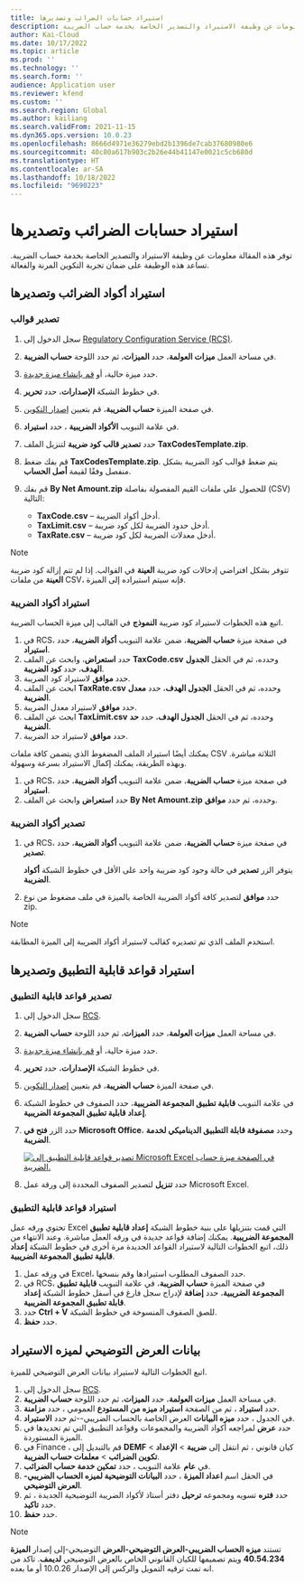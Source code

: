 ```yaml
---
title: استيراد حسابات الضرائب وتصديرها
description: توفر هذه المقالة معلومات عن وظيفة الاستيراد والتصدير الخاصة بخدمة حساب الضريبة.
author: Kai-Cloud
ms.date: 10/17/2022
ms.topic: article
ms.prod: ''
ms.technology: ''
ms.search.form: ''
audience: Application user
ms.reviewer: kfend
ms.custom: ''
ms.search.region: Global
ms.author: kailiang
ms.search.validFrom: 2021-11-15
ms.dyn365.ops.version: 10.0.23
ms.openlocfilehash: 8666d4971e36279ebd2b1396de7cab37680980e6
ms.sourcegitcommit: 40c80a617b903c2b26e44b41147e0021c5cb680d
ms.translationtype: HT
ms.contentlocale: ar-SA
ms.lasthandoff: 10/18/2022
ms.locfileid: "9690223"
---
```

# <a name="import-and-export-tax-calculations"></a>استيراد حسابات الضرائب وتصديرها

توفر هذه المقالة معلومات عن وظيفة الاستيراد والتصدير الخاصة بخدمة حساب الضريبة. تساعد هذه الوظيفة على ضمان تجربة التكوين المرنة والفعالة.

## <a name="import-and-export-tax-codes"></a>استيراد أكواد الضرائب وتصديرها

### <a name="export-templates"></a>تصدير قوالب

1. سجل الدخول إلى [Regulatory Configuration Service (RCS)](https://marketing.configure.global.dynamics.com/).
2. في مساحة العمل **ميزات العولمة**، حدد **الميزات**، ثم حدد اللوحة **حساب الضريبة**.
3. حدد ميزة حالية، أو [قم بإنشاء ميزة جديدة](global-get-started-with-tax-calculation-service.md#set-up-tax-calculation-in-rcs).
4. في خطوط الشبكة **الإصدارات**، حدد **تحرير**.
5. في صفحة الميزة **حساب الضريبة**، قم بتعيين [إصدار التكوين](global-get-started-with-tax-calculation-service.md#set-up-tax-calculation-in-rcs).
6. في علامة التبويب **الأكواد الضريبية** ، حدد **استيراد**.
7. حدد **تصدير قالب كود ضريبة** لتنزيل الملف **TaxCodesTemplate.zip**.
8. قم بفك ضغط **TaxCodesTemplate.zip**. يتم ضغط قوالب كود الضريبة بشكل منفصل وفقًا لقيمة **أصل الحساب**.
9. قم بفك **By Net Amount.zip** للحصول على ملفات القيم المفصولة بفاصلة (CSV) التالية:

    - **TaxCode.csv** – أدخل أكواد الضريبة.
    - **TaxLimit.csv** – أدخل حدود الضريبة لكل كود ضريبة.
    - **TaxRate.csv** – أدخل معدلات الضريبة لكل كود ضريبة.

> [!NOTE]
> تتوفر بشكل افتراضي إدخالات كود ضريبة **العينة** في القوالب. إذا لم تتم إزالة كود ضريبة **العينة** من ملفات CSV، فإنه سيتم استيراده إلى الميزة.

### <a name="import-tax-codes"></a>استيراد أكواد الضريبة

اتبع هذه الخطوات لاستيراد كود ضريبة **النموذج** في القالب إلى ميزة الحساب الضريبة.

1. في RCS، في صفحة ميزة **حساب الضريبة**، ضمن علامة التبويب **أكواد الضريبة**، حدد **استيراد**.
2. حدد **استعراض**، وابحث عن الملف **TaxCode.csv** وحدده، ثم في الحقل **الجدول الهدف**، حدد **كود الضريبة**.
3. حدد **موافق** لاستيراد كود الضريبة.
4. ابحث عن الملف **TaxRate.csv** وحدده، ثم في الحقل **الجدول الهدف**، حدد **معدل الضريبة**.
5. حدد **موافق** لاستيراد معدل الضريبة.
6. ابحث عن الملف **TaxLimit.csv** وحدده، ثم في الحقل **الجدول الهدف**، حدد **حد الضريبة**.
7. حدد **موافق** لاستيراد حد الضريبة.

يمكنك أيضًا استيراد الملف المضغوط الذي يتضمن كافة ملفات CSV الثلاثة مباشرة. وبهذه الطريقة، يمكنك إكمال الاستيراد بسرعة وسهولة.

1. في RCS، في صفحة ميزة **حساب الضريبة**، ضمن علامة التبويب **أكواد الضريبة**، حدد **استيراد**.
2. حدد **استعراض** وابحث عن الملف **By Net Amount.zip** وحدده، ثم حدد **موافق**.

### <a name="export-tax-codes"></a>تصدير أكواد الضريبة

1. في RCS، في صفحة ميزة **حساب الضريبة**، ضمن علامة التبويب **أكواد الضريبة**، حدد **تصدير**.

    يتوفر الزر **تصدير** في حالة وجود كود ضريبة واحد على الأقل في خطوط الشبكة **أكواد الضريبة**.

2. حدد **موافق** لتصدير كافة أكواد الضريبة الخاصة بالميزة في ملف مضغوط من نوع zip.

> [!NOTE]
> استخدم الملف الذي تم تصديره كقالب لاستيراد أكواد الضريبة إلى الميزة المطابقة.

## <a name="import-and-export-applicability-rules"></a>استيراد قواعد قابلية التطبيق وتصديرها

### <a name="export-applicability-rules"></a>تصدير قواعد قابلية التطبيق

1. سجل الدخول إلى [RCS](https://marketing.configure.global.dynamics.com/).
2. في مساحة العمل **ميزات العولمة**، حدد **الميزات**، ثم حدد اللوحة **حساب الضريبة**.
3. حدد ميزة حالية، أو [قم بإنشاء ميزة جديدة](global-get-started-with-tax-calculation-service.md#set-up-tax-calculation-in-rcs).
4. في خطوط الشبكة **الإصدارات**، حدد **تحرير**.
5. في صفحة الميزة **حساب الضريبة**، قم بتعيين [إصدار التكوين](global-get-started-with-tax-calculation-service.md#set-up-tax-calculation-in-rcs).
6. في علامة التبويب **قابلية تطبيق المجموعة الضريبية**، حدد الصفوف في خطوط الشبكة **إعداد قابلية تطبيق المجموعة الضريبية**.
7. حدد الزر **فتح في Microsoft Office**، وحدد **مصفوفة قابلة التطبيق الديناميكي لخدمة الضريبة**.

    [![تصدير قواعد قابلية التطبيق إلى Microsoft Excel في الصفحة ميزة حساب الضريبة.](./media/tax-cal-import-export-1.png)](./media/tax-cal-import-export-1.png)

8. حدد **تنزيل** لتصدير الصفوف المحددة إلى ورقة عمل Microsoft Excel.

### <a name="import-applicability-rules"></a>استيراد قواعد قابلية التطبيق

تحتوي ورقه عمل Excel التي قمت بتنزيلها على بنية خطوط الشبكة **إعداد قابلية تطبيق المجموعة الضريبية**. يمكنك إضافة قواعد جديدة في ورقه العمل مباشرة. وعند الانتهاء من ذلك، اتبع الخطوات التالية لاستيراد القواعد الجديدة مرة أخرى في خطوط الشبكة **إعداد قابلية تطبيق المجموعة الضريبية**.

1. في ورقه عمل Excel، حدد الصفوف المطلوب استيرادها وقم بنسخها.
2. في RCS، في صفحة الميزة **حساب الضريبة**، في علامة التبويب **قابلية تطبيق المجموعة الضريبية**، حدد **إضافة** لإدراج سجل فارغ في أسفل خطوط الشبكة **إعداد قابلة تطبيق المجموعة الضريبية**.
3. حدد **Ctrl + V** للصق الصفوف المنسوخة في خطوط الشبكة.
4. حدد **حفظ**.

## <a name="import-feature-demo-data"></a>بيانات العرض التوضيحي لميزه الاستيراد

اتبع الخطوات التالية لاستيراد بيانات العرض التوضيحي للميزة.

1. سجل الدخول إلى [RCS](https://marketing.configure.global.dynamics.com/).
2. في مساحة العمل **ميزات العولمة**، حدد **الميزات**، ثم حدد اللوحة **حساب الضريبة**.
3. حدد **استيراد** ، ثم من الصفحة **استيراد ميزه من المستودع** العمومي ، حدد **مزامنة**. 
4. في الجدول ، حدد **ميزه البيانات** العرض الخاصة بالحساب الضريبي--ثم حدد **الاستيراد**.
5. حدد **عرض** لمراجعه أكواد الضريبة والمجموعات وقواعد التطبيق التي تم تحديدها في الميزة المستوردة.
6. في Finance ، قم بالتبديل إلى **DEMF** كيان قانوني ، ثم انتقل إلى **ضريبة** \> **الإعداد** \> **تكوين الضرائب** \> **معلمات حساب الضريبة**.
7. في **عام** علامة التبويب ، حدد **تمكين خدمة حساب الضرائب**.
8. في الحقل اسم **اعداد الميزة** ، حدد **البيانات التوضيحية لميزه الحساب الضريبي-العرض التوضيحي**.
9. حدد **فتره** تسويه ومجموعه **ترحيل** دفتر أستاذ لأكواد الضريبة التوضيحية الجديدة ، ثم حدد **تاكيد**.
10. حدد **حفظ**.

> [!NOTE]
> تستند **ميزه الحساب الضريبي-العرض التوضيحي-العرض** التوضيحي-إلى إصدار **الميزة 40.54.234** ويتم تصميمها للكيان القانوني الخاص بالعرض التوضيحي **لديمف**. تاكد من انه تمت ترقيه التمويل والركس إلى الإصدار 10.0.26 أو ما بعده.
